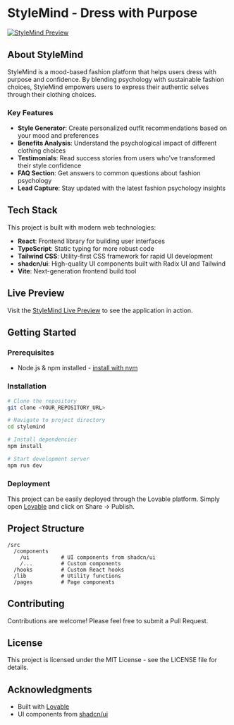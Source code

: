 
# StyleMind - Dress with Purpose

[![StyleMind Preview](https://img.shields.io/badge/Live%20Preview-StyleMind-9B59B6?style=for-the-badge)](https://lovable.dev/projects/1904f353-b2d7-4b75-a070-e4cf58b5e135)

## About StyleMind

StyleMind is a mood-based fashion platform that helps users dress with purpose and confidence. By blending psychology with sustainable fashion choices, StyleMind empowers users to express their authentic selves through their clothing choices.

### Key Features

- **Style Generator**: Create personalized outfit recommendations based on your mood and preferences
- **Benefits Analysis**: Understand the psychological impact of different clothing choices
- **Testimonials**: Read success stories from users who've transformed their style confidence
- **FAQ Section**: Get answers to common questions about fashion psychology
- **Lead Capture**: Stay updated with the latest fashion psychology insights

## Tech Stack

This project is built with modern web technologies:

- **React**: Frontend library for building user interfaces
- **TypeScript**: Static typing for more robust code
- **Tailwind CSS**: Utility-first CSS framework for rapid UI development
- **shadcn/ui**: High-quality UI components built with Radix UI and Tailwind
- **Vite**: Next-generation frontend build tool

## Live Preview

Visit the [StyleMind Live Preview](https://lovable.dev/projects/1904f353-b2d7-4b75-a070-e4cf58b5e135) to see the application in action.

## Getting Started

### Prerequisites

- Node.js & npm installed - [install with nvm](https://github.com/nvm-sh/nvm#installing-and-updating)

### Installation

```bash
# Clone the repository
git clone <YOUR_REPOSITORY_URL>

# Navigate to project directory
cd stylemind

# Install dependencies
npm install

# Start development server
npm run dev
```

### Deployment

This project can be easily deployed through the Lovable platform. Simply open [Lovable](https://lovable.dev/projects/1904f353-b2d7-4b75-a070-e4cf58b5e135) and click on Share -> Publish.

## Project Structure

```
/src
  /components
    /ui          # UI components from shadcn/ui
    /...         # Custom components
  /hooks         # Custom React hooks
  /lib           # Utility functions
  /pages         # Page components
```

## Contributing

Contributions are welcome! Please feel free to submit a Pull Request.

## License

This project is licensed under the MIT License - see the LICENSE file for details.

## Acknowledgments

- Built with [Lovable](https://lovable.dev)
- UI components from [shadcn/ui](https://ui.shadcn.com/)
